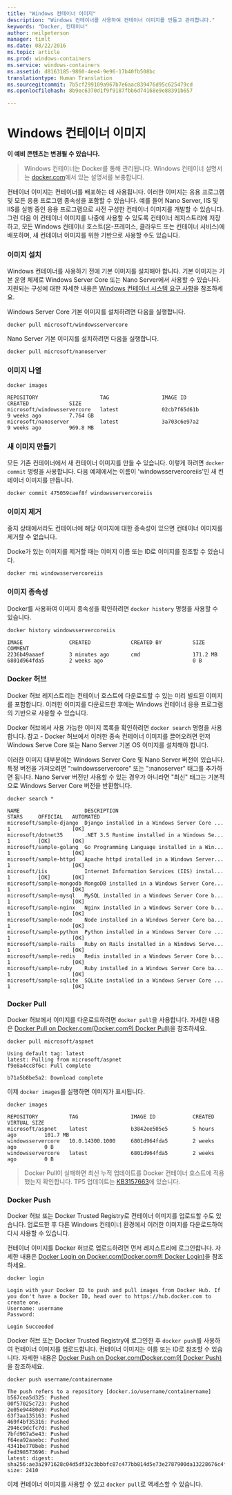 ```yaml
---
title: "Windows 컨테이너 이미지"
description: "Windows 컨테이너를 사용하여 컨테이너 이미지를 만들고 관리합니다."
keywords: "Docker, 컨테이너"
author: neilpeterson
manager: timlt
ms.date: 08/22/2016
ms.topic: article
ms.prod: windows-containers
ms.service: windows-containers
ms.assetid: d8163185-9860-4ee4-9e96-17b40fb508bc
translationtype: Human Translation
ms.sourcegitcommit: 7b5cf299109a967b7e6aac839476d95c625479cd
ms.openlocfilehash: 8b9ec6370d1f9f9187fbb6d74168e9e88391b657

---
```


# Windows 컨테이너 이미지

**이 예비 콘텐츠는 변경될 수 있습니다.** 

>Windows 컨테이너는 Docker를 통해 관리됩니다. Windows 컨테이너 설명서는 [docker.com](https://www.docker.com/)에서 있는 설명서를 보충합니다.

컨테이너 이미지는 컨테이너를 배포하는 데 사용됩니다. 이러한 이미지는 응용 프로그램 및 모든 응용 프로그램 종속성을 포함할 수 있습니다. 예를 들어 Nano Server, IIS 및 IIS를 실행 중인 응용 프로그램으로 사전 구성한 컨테이너 이미지를 개발할 수 있습니다. 그런 다음 이 컨테이너 이미지를 나중에 사용할 수 있도록 컨테이너 레지스트리에 저장하고, 모든 Windows 컨테이너 호스트(온-프레미스, 클라우드 또는 컨테이너 서비스)에 배포하며, 새 컨테이너 이미지를 위한 기반으로 사용할 수도 있습니다.

### 이미지 설치

Windows 컨테이너를 사용하기 전에 기본 이미지를 설치해야 합니다. 기본 이미지는 기본 운영 체제로 Windows Server Core 또는 Nano Server에서 사용할 수 있습니다. 지원되는 구성에 대한 자세한 내용은 [Windows 컨테이너 시스템 요구 사항](../deployment/system_requirements.md)을 참조하세요.

Windows Server Core 기본 이미지를 설치하려면 다음을 실행합니다.

```none
docker pull microsoft/windowsservercore
```

Nano Server 기본 이미지를 설치하려면 다음을 실행합니다.

```none
docker pull microsoft/nanoserver
```

### 이미지 나열

```none
docker images

REPOSITORY                    TAG                 IMAGE ID            CREATED             SIZE
microsoft/windowsservercore   latest              02cb7f65d61b        9 weeks ago         7.764 GB
microsoft/nanoserver          latest              3a703c6e97a2        9 weeks ago         969.8 MB
```

### 새 이미지 만들기

모든 기존 컨테이너에서 새 컨테이너 이미지를 만들 수 있습니다. 이렇게 하려면 `docker commit` 명령을 사용합니다. 다음 예제에서는 이름이 'windowsservercoreiis'인 새 컨테이너 이미지를 만듭니다.

```none
docker commit 475059caef8f windowsservercoreiis
```

### 이미지 제거

중지 상태에서라도 컨테이너에 해당 이미지에 대한 종속성이 있으면 컨테이너 이미지를 제거할 수 없습니다.

Docke가 있는 이미지를 제거할 때는 이미지 이름 또는 ID로 이미지를 참조할 수 있습니다.

```none
docker rmi windowsservercoreiis
```

### 이미지 종속성

Docker를 사용하여 이미지 종속성을 확인하려면 `docker history` 명령을 사용할 수 있습니다.

```none
docker history windowsservercoreiis

IMAGE               CREATED             CREATED BY          SIZE                COMMENT
2236b49aaaef        3 minutes ago       cmd                 171.2 MB
6801d964fda5        2 weeks ago                             0 B
```

### Docker 허브

Docker 허브 레지스트리는 컨테이너 호스트에 다운로드할 수 있는 미리 빌드된 이미지를 포함합니다. 이러한 이미지를 다운로드한 후에는 Windows 컨테이너 응용 프로그램의 기반으로 사용할 수 있습니다.

Docker 허브에서 사용 가능한 이미지 목록을 확인하려면 `docker search` 명령을 사용합니다. 참고 - Docker 허브에서 이러한 종속 컨테이너 이미지를 끌어오려면 먼저 Windows Serve Core 또는 Nano Server 기본 OS 이미지를 설치해야 합니다.

이러한 이미지 대부분에는 Windows Server Core 및 Nano Server 버전이 있습니다. 특정 버전을 가져오려면 ":windowsservercore" 또는 ":nanoserver" 태그를 추가하면 됩니다. Nano Server 버전만 사용할 수 있는 경우가 아니라면 "최신" 태그는 기본적으로 Windows Server Core 버전을 반환합니다.


```none
docker search *

NAME                     DESCRIPTION                                     STARS     OFFICIAL   AUTOMATED
microsoft/sample-django  Django installed in a Windows Server Core ...   1                    [OK]
microsoft/dotnet35       .NET 3.5 Runtime installed in a Windows Se...   1         [OK]       [OK]
microsoft/sample-golang  Go Programming Language installed in a Win...   1                    [OK]
microsoft/sample-httpd   Apache httpd installed in a Windows Server...   1                    [OK]
microsoft/iis            Internet Information Services (IIS) instal...   1         [OK]       [OK]
microsoft/sample-mongodb MongoDB installed in a Windows Server Core...   1                    [OK]
microsoft/sample-mysql   MySQL installed in a Windows Server Core b...   1                    [OK]
microsoft/sample-nginx   Nginx installed in a Windows Server Core b...   1                    [OK]
microsoft/sample-node    Node installed in a Windows Server Core ba...   1                    [OK]
microsoft/sample-python  Python installed in a Windows Server Core ...   1                    [OK]
microsoft/sample-rails   Ruby on Rails installed in a Windows Serve...   1                    [OK]
microsoft/sample-redis   Redis installed in a Windows Server Core b...   1                    [OK]
microsoft/sample-ruby    Ruby installed in a Windows Server Core ba...   1                    [OK]
microsoft/sample-sqlite  SQLite installed in a Windows Server Core ...   1                    [OK]
```

### Docker Pull

Docker 허브에서 이미지를 다운로드하려면 `docker pull`을 사용합니다. 자세한 내용은 [Docker Pull on Docker.com(Docker.com의 Docker Pull)](https://docs.docker.com/engine/reference/commandline/pull/)을 참조하세요.

```none
docker pull microsoft/aspnet

Using default tag: latest
latest: Pulling from microsoft/aspnet
f9e8a4cc8f6c: Pull complete

b71a5b8be5a2: Download complete
```

이제 `docker images`를 실행하면 이미지가 표시됩니다.

```none
docker images

REPOSITORY          TAG                 IMAGE ID            CREATED             VIRTUAL SIZE
microsoft/aspnet    latest              b3842ee505e5        5 hours ago         101.7 MB
windowsservercore   10.0.14300.1000     6801d964fda5        2 weeks ago         0 B
windowsservercore   latest              6801d964fda5        2 weeks ago         0 B
```

> Docker Pull이 실패하면 최신 누적 업데이트를 Docker 컨테이너 호스트에 적용했는지 확인합니다. TP5 업데이트는 [KB3157663]( https://support.microsoft.com/en-us/kb/3157663)에 있습니다.

### Docker Push

Docker 허브 또는 Docker Trusted Registry로 컨테이너 이미지를 업로드할 수도 있습니다. 업로드한 후 다른 Windows 컨테이너 환경에서 이러한 이미지를 다운로드하여 다시 사용할 수 있습니다.

컨테이너 이미지를 Docker 허브로 업로드하려면 먼저 레지스트리에 로그인합니다. 자세한 내용은 [Docker Login on Docker.com(Docker.com의 Docker Login)]( https://docs.docker.com/engine/reference/commandline/login/)을 참조하세요.

```none
docker login

Login with your Docker ID to push and pull images from Docker Hub. If you don't have a Docker ID, head over to https://hub.docker.com to create one.
Username: username
Password:

Login Succeeded
```

Docker 허브 또는 Docker Trusted Registry에 로그인한 후 `docker push`를 사용하여 컨테이너 이미지를 업로드합니다. 컨테이너 이미지는 이름 또는 ID로 참조할 수 있습니다. 자세한 내용은 [Docker Push on Docker.com(Docker.com의 Docker Push)]( https://docs.docker.com/engine/reference/commandline/push/)을 참조하세요.

```none
docker push username/containername

The push refers to a repository [docker.io/username/containername]
b567cea5d325: Pushed
00f57025c723: Pushed
2e05e94480e9: Pushed
63f3aa135163: Pushed
469f4bf35316: Pushed
2946c9dcfc7d: Pushed
7bfd967a5e43: Pushed
f64ea92aaebc: Pushed
4341be770beb: Pushed
fed398573696: Pushed
latest: digest: sha256:ae3a2971628c04d5df32c3bbbfc87c477bb814d5e73e2787900da13228676c4f size: 2410
```

이제 컨테이너 이미지를 사용할 수 있고 `docker pull`로 액세스할 수 있습니다.






<!--HONumber=Aug16_HO4-->


